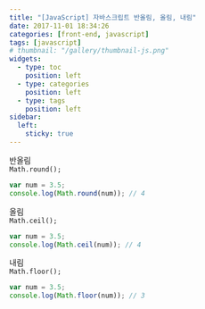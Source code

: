 ```yaml
---
title: "[JavaScript] 자바스크립트 반올림, 올림, 내림"
date: 2017-11-01 18:34:26
categories: [front-end, javascript]
tags: [javascript]
# thumbnail: "/gallery/thumbnail-js.png"
widgets:
  - type: toc
    position: left
  - type: categories
    position: left
  - type: tags
    position: left
sidebar:
  left:
    sticky: true
---
```


반올림  
`Math.round();`
```javascript
var num = 3.5;
console.log(Math.round(num)); // 4
```

올림  
`Math.ceil();`
```javascript
var num = 3.5;
console.log(Math.ceil(num)); // 4
```

내림  
`Math.floor();`
```javascript
var num = 3.5;
console.log(Math.floor(num)); // 3
```
